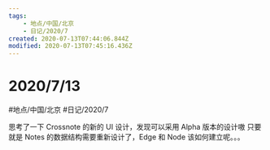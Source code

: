 ```yaml
---
tags:
    - 地点/中国/北京
    - 日记/2020/7
created: 2020-07-13T07:44:06.844Z
modified: 2020-07-13T07:45:16.436Z
---
```

# 2020/7/13
#地点/中国/北京  #日记/2020/7 

思考了一下 Crossnote 的新的 UI 设计，发现可以采用 Alpha 版本的设计嗷
只要就是 Notes 的数据结构需要重新设计了，Edge 和 Node 该如何建立呢。。。


